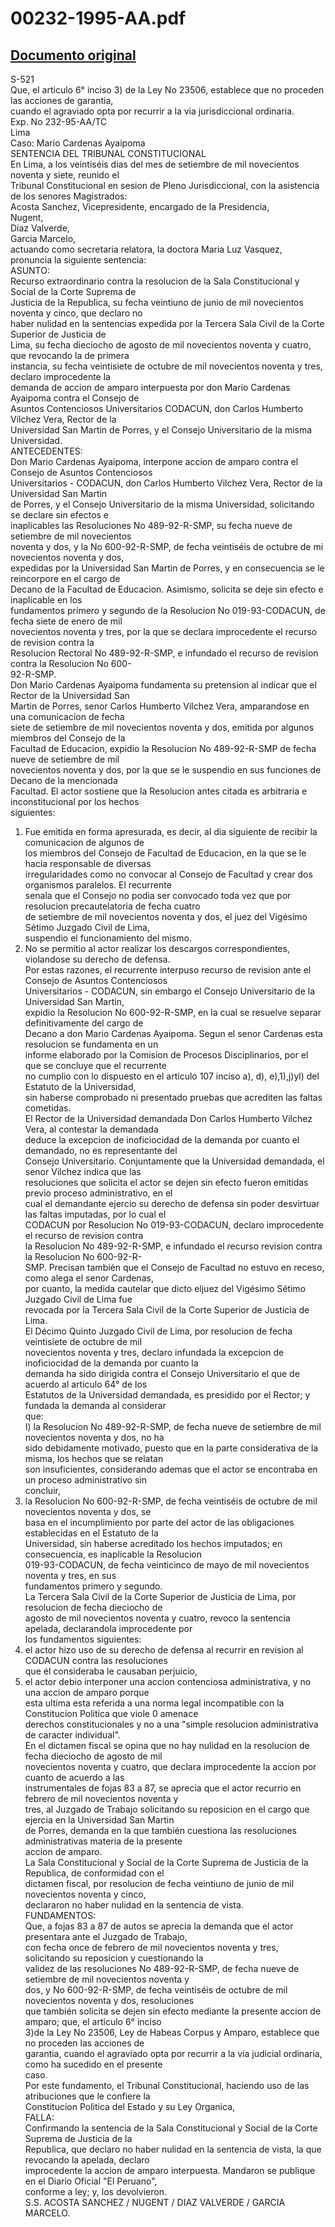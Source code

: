 
00232-1995-AA.pdf
=================
  
[Documento original](https://tc.gob.pe/jurisprudencia/1997/00232-1995-AA.pdf)  
---  
S-521  
Que, el articulo 6° inciso 3) de la Ley No 23506, establece que no proceden las acciones de garantia,  
cuando el agraviado opta por recurrir a la via jurisdiccional ordinaria.  
Exp. No 232-95-AA/TC  
Lima  
Caso: Mario Cardenas Ayaipoma  
SENTENCIA DEL TRIBUNAL CONSTITUCIONAL  
En Lima, a los veintiséis dias del mes de setiembre de mil novecientos noventa y siete, reunido el  
Tribunal Constitucional en sesion de Pleno Jurisdiccional, con la asistencia de los senores Magistrados:  
Acosta Sanchez, Vicepresidente, encargado de la Presidencia,  
Nugent,  
Diaz Valverde,  
Garcia Marcelo,  
actuando como secretaria relatora, la doctora Maria Luz Vasquez, pronuncia la siguiente sentencia:  
ASUNTO:  
Recurso extraordinario contra la resolucion de la Sala Constitucional y Social de la Corte Suprema de  
Justicia de la Republica, su fecha veintiuno de junio de mil novecientos noventa y cinco, que declaro no  
haber nulidad en la sentencias expedida por la Tercera Sala Civil de la Corte Superior de Justicia de  
Lima, su fecha dieciocho de agosto de mil novecientos noventa y cuatro, que revocando la de primera  
instancia, su fecha veintisiete de octubre de mil novecientos noventa y tres, declaro improcedente la  
demanda de accion de amparo interpuesta por don Mario Cardenas Ayaipoma contra el Consejo de  
Asuntos Contenciosos Universitarios CODACUN, don Carlos Humberto Vilchez Vera, Rector de la  
Universidad San Martin de Porres, y el Consejo Universitario de la misma Universidad.  
ANTECEDENTES:  
Don Mario Cardenas Ayaipoma, interpone accion de amparo contra el Consejo de Asuntos Contenciosos  
Universitarios - CODACUN, don Carlos Humberto Vilchez Vera, Rector de la Universidad San Martin  
de Porres, y el Consejo Universitario de la misma Universidad, solicitando se declare sin efectos e  
inaplicables las Resoluciones No 489-92-R-SMP, su fecha nueve de setiembre de mil novecientos  
noventa y dos, y la No 600-92-R-SMP, de fecha veintiséis de octubre de mi novecientos noventa y dos,  
expedidas por la Universidad San Martin de Porres, y en consecuencia se le reincorpore en el cargo de  
Decano de la Facultad de Educacion. Asimismo, solicita se deje sin efecto e inaplicable en los  
fundamentos primero y segundo de la Resolucion No 019-93-CODACUN, de fecha siete de enero de mil  
novecientos noventa y tres, por la que se declara improcedente el recurso de revision contra la  
Resolucion Rectoral No 489-92-R-SMP, e infundado el recurso de revision contra la Resolucion No 600-  
92-R-SMP.  
Don Mario Cardenas Ayaipoma fundamenta su pretension al indicar que el Rector de la Universidad San  
Martin de Porres, senor Carlos Humberto Vilchez Vera, amparandose en una comunicacion de fecha  
siete de setiembre de mil novecientos noventa y dos, emitida por algunos miembros del Consejo de la  
Facultad de Educacion, expidio la Resolucion No 489-92-R-SMP de fecha nueve de setiembre de mil  
novecientos noventa y dos, por la que se le suspendio en sus funciones de Decano de la mencionada  
Facultad. El actor sostiene que la Resolucion antes citada es arbitraria e inconstitucional por los hechos  
siguientes:  
1) Fue emitida en forma apresurada, es decir, al dia siguiente de recibir la comunicacion de algunos de  
los miembros del Consejo de Facultad de Educacion, en la que se le hacia responsable de diversas  
irregularidades como no convocar al Consejo de Facultad y crear dos organismos paralelos. El recurrente  
senala que el Consejo no podia ser convocado toda vez que por resolucion precautelatoria de fecha cuatro  
de setiembre de mil novecientos noventa y dos, el juez del Vigésimo Sétimo Juzgado Civil de Lima,  
suspendio el funcionamiento del mismo.  
2) No se permitio al actor realizar los descargos correspondientes, violandose su derecho de defensa.  
Por estas razones, el recurrente interpuso recurso de revision ante el Consejo de Asuntos Contenciosos  
Universitarios - CODACUN, sin embargo el Consejo Universitario de la Universidad San Martin,  
expidio la Resolucion No 600-92-R-SMP, en la cual se resuelve separar definitivamente del cargo de  
Decano a don Mario Cardenas Ayaipoma. Segun el senor Cardenas esta resolucion se fundamenta en un  
informe elaborado por la Comision de Procesos Disciplinarios, por el que se concluye que el recurrente  
no cumplio con lo dispuesto en el articulo 107 inciso a), d), e),1),j)yl) del Estatuto de la Universidad,  
sin haberse comprobado ni presentado pruebas que acrediten las faltas cometidas.  
El Rector de la Universidad demandada Don Carlos Humberto Vilchez Vera, al contestar la demandada  
deduce la excepcion de inoficiocidad de la demanda por cuanto el demandado, no es representante del  
Consejo Universitario. Conjuntamente que la Universidad demandada, el senor Vilchez indica que las  
resoluciones que solicita el actor se dejen sin efecto fueron emitidas previo proceso administrativo, en el  
cual el demandante ejercio su derecho de defensa sin poder desvirtuar las faltas imputadas, por lo cual el  
CODACUN por Resolucion No 019-93-CODACUN, declaro improcedente el recurso de revision contra  
la Resolucion No 489-92-R-SMP, e infundado el recurso revision contra la Resolucion No 600-92-R-  
SMP. Precisan también que el Consejo de Facultad no estuvo en receso, como alega el senor Cardenas,  
por cuanto, la medida cautelar que dicto eljuez del Vigésimo Sétimo Juzgado Civil de Lima fue  
revocada por la Tercera Sala Civil de la Corte Superior de Justicia de Lima.  
El Décimo Quinto Juzgado Civil de Lima, por resolucion de fecha veintisiete de octubre de mil  
novecientos noventa y tres, declaro infundada la excepcion de inoficiocidad de la demanda por cuanto la  
demanda ha sido dirigida contra el Consejo Universitario el que de acuerdo al articulo 64° de los  
Estatutos de la Universidad demandada, es presidido por el Rector; y fundada la demanda al considerar  
que:  
I) la Resolucion No 489-92-R-SMP, de fecha nueve de setiembre de mil novecientos noventa y dos, no ha  
sido debidamente motivado, puesto que en la parte considerativa de la misma, los hechos que se relatan  
son insuficientes, considerando ademas que el actor se encontraba en un proceso administrativo sin  
concluir,  
2) la Resolucion No 600-92-R-SMP, de fecha veintiséis de octubre de mil novecientos noventa y dos, se  
basa en el incumplimiento por parte del actor de las obligaciones establecidas en el Estatuto de la  
Universidad, sin haberse acreditado los hechos imputados; en consecuencia, es inaplicable la Resolucion  
019-93-CODACUN, de fecha veinticinco de mayo de mil novecientos noventa y tres, en sus  
fundamentos primero y segundo.  
La Tercera Sala Civil de la Corte Superior de Justicia de Lima, por resolucion de fecha dieciocho de  
agosto de mil novecientos noventa y cuatro, revoco la sentencia apelada, declarandola improcedente por  
los fundamentos siguientes:  
1) el actor hizo uso de su derecho de defensa al recurrir en revision al CODACUN contra las resoluciones  
que él consideraba le causaban perjuicio,  
2) el actor debio interponer una accion contenciosa administrativa, y no una accion de amparo porque  
esta ultima esta referida a una norma legal incompatible con la Constitucion Politica que viole 0 amenace  
derechos constitucionales y no a una "simple resolucion administrativa de caracter individual".  
En el dictamen fiscal se opina que no hay nulidad en la resolucion de fecha dieciocho de agosto de mil  
novecientos noventa y cuatro, que declara improcedente la accion por cuanto de acuerdo a las  
instrumentales de fojas 83 a 87, se aprecia que el actor recurrio en febrero de mil novecientos noventa y  
tres, al Juzgado de Trabajo solicitando su reposicion en el cargo que ejercia en la Universidad San Martin  
de Porres, demanda en la que también cuestiona las resoluciones administrativas materia de la presente  
accion de amparo.  
La Sala Constitucional y Social de la Corte Suprema de Justicia de la Republica, de conformidad con el  
dictamen fiscal, por resolucion de fecha veintiuno de junio de mil novecientos noventa y cinco,  
declararon no haber nulidad en la sentencia de vista.  
FUNDAMENTOS:  
Que, a fojas 83 a 87 de autos se aprecia la demanda que el actor presentara ante el Juzgado de Trabajo,  
con fecha once de febrero de mil novecientos noventa y tres, solicitando su reposicion y cuestionando la  
validez de las resoluciones No 489-92-R-SMP, de fecha nueve de setiembre de mil novecientos noventa y  
dos, y No 600-92-R-SMP, de fecha veintiséis de octubre de mil novecientos noventa y dos, resoluciones  
que también solicita se dejen sin efecto mediante la presente accion de amparo; que, el articulo 6° inciso  
3)de la Ley No 23506, Ley de Habeas Corpus y Amparo, establece que no proceden las acciones de  
garantia, cuando el agraviado opta por recurrir a la via judicial ordinaria, como ha sucedido en el presente  
caso.  
Por este fundamento, el Tribunal Constitucional, haciendo uso de las atribuciones que le confiere la  
Constitucion Politica del Estado y su Ley Organica,  
FALLA:  
Confirmando la sentencia de la Sala Constitucional y Social de la Corte Suprema de Justicia de la  
Republica, que declaro no haber nulidad en la sentencia de vista, la que revocando la apelada, declaro  
improcedente la accion de amparo interpuesta. Mandaron se publique en el Diario Oficial "El Peruano",  
conforme a ley; y, los devolvieron.  
S.S. ACOSTA SANCHEZ / NUGENT / DIAZ VALVERDE / GARCIA MARCELO.
